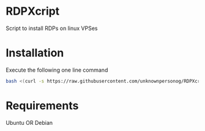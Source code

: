 # RDPXcript
Script to install RDPs on linux VPSes
# Installation
Execute the following one line command
``` bash
bash <(curl -s https://raw.githubusercontent.com/unknownpersonog/RDPXcript/main/install.sh)
```
# Requirements
Ubuntu
OR
Debian
